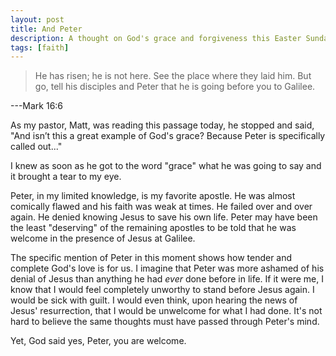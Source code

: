 ```yaml
---
layout: post
title: And Peter
description: A thought on God's grace and forgiveness this Easter Sunday
tags: [faith]
---
```


>He has risen; he is not here. See the place where they laid him. But go, tell his disciples and Peter that he is going before you to Galilee.

---Mark 16:6

As my pastor, Matt, was reading this passage today, he stopped and said, "And isn’t this a great example of God's grace? Because Peter is specifically called out..."

I knew as soon as he got to the word "grace" what he was going to say and it brought a tear to my eye.

Peter, in my limited knowledge, is my favorite apostle. He was almost comically flawed and his faith was weak at times. He failed over and over again. He denied knowing Jesus to save his own life. Peter may have been the least "deserving" of the remaining apostles to be told that he was welcome in the presence of Jesus at Galilee.

The specific mention of Peter in this moment shows how tender and complete God's love is for us. I imagine that Peter was more ashamed of his denial of Jesus than anything he had *ever* done before in life. If it were me, I know that I would feel completely unworthy to stand before Jesus again. I would be sick with guilt. I would even think, upon hearing the news of Jesus' resurrection, that I would be unwelcome for what I had done. It's not hard to believe the same thoughts must have passed through Peter's mind.

Yet, God said yes, Peter, you are welcome.
